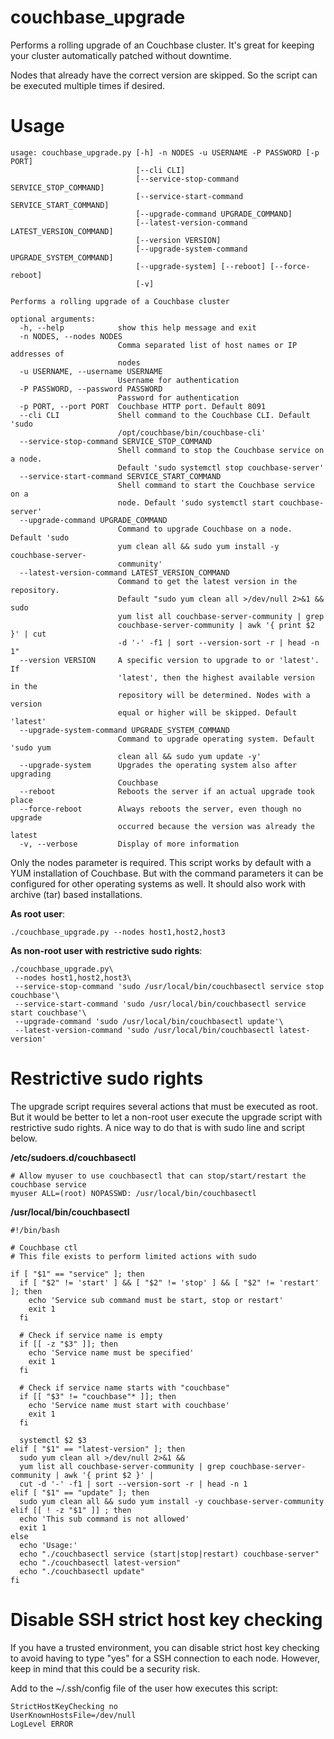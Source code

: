 # couchbase_upgrade

Performs a rolling upgrade of an Couchbase cluster. It's great for keeping your cluster automatically
patched without downtime.

Nodes that already have the correct version are skipped. So the script can be executed multiple times if desired. 

# Usage

    usage: couchbase_upgrade.py [-h] -n NODES -u USERNAME -P PASSWORD [-p PORT]
                                [--cli CLI]
                                [--service-stop-command SERVICE_STOP_COMMAND]
                                [--service-start-command SERVICE_START_COMMAND]
                                [--upgrade-command UPGRADE_COMMAND]
                                [--latest-version-command LATEST_VERSION_COMMAND]
                                [--version VERSION]
                                [--upgrade-system-command UPGRADE_SYSTEM_COMMAND]
                                [--upgrade-system] [--reboot] [--force-reboot]
                                [-v]
    
    Performs a rolling upgrade of a Couchbase cluster
    
    optional arguments:
      -h, --help            show this help message and exit
      -n NODES, --nodes NODES
                            Comma separated list of host names or IP addresses of
                            nodes
      -u USERNAME, --username USERNAME
                            Username for authentication
      -P PASSWORD, --password PASSWORD
                            Password for authentication
      -p PORT, --port PORT  Couchbase HTTP port. Default 8091
      --cli CLI             Shell command to the Couchbase CLI. Default 'sudo
                            /opt/couchbase/bin/couchbase-cli'
      --service-stop-command SERVICE_STOP_COMMAND
                            Shell command to stop the Couchbase service on a node.
                            Default 'sudo systemctl stop couchbase-server'
      --service-start-command SERVICE_START_COMMAND
                            Shell command to start the Couchbase service on a
                            node. Default 'sudo systemctl start couchbase-server'
      --upgrade-command UPGRADE_COMMAND
                            Command to upgrade Couchbase on a node. Default 'sudo
                            yum clean all && sudo yum install -y couchbase-server-
                            community'
      --latest-version-command LATEST_VERSION_COMMAND
                            Command to get the latest version in the repository.
                            Default "sudo yum clean all >/dev/null 2>&1 && sudo
                            yum list all couchbase-server-community | grep
                            couchbase-server-community | awk '{ print $2 }' | cut
                            -d '-' -f1 | sort --version-sort -r | head -n 1"
      --version VERSION     A specific version to upgrade to or 'latest'. If
                            'latest', then the highest available version in the
                            repository will be determined. Nodes with a version
                            equal or higher will be skipped. Default 'latest'
      --upgrade-system-command UPGRADE_SYSTEM_COMMAND
                            Command to upgrade operating system. Default 'sudo yum
                            clean all && sudo yum update -y'
      --upgrade-system      Upgrades the operating system also after upgrading
                            Couchbase
      --reboot              Reboots the server if an actual upgrade took place
      --force-reboot        Always reboots the server, even though no upgrade
                            occurred because the version was already the latest
      -v, --verbose         Display of more information

Only the nodes parameter is required. This script works by default with a YUM installation
of Couchbase. But with the command parameters it can be configured for other operating
systems as well. It should also work with archive (tar) based installations.

**As root user**:

    ./couchbase_upgrade.py --nodes host1,host2,host3
                
**As non-root user with restrictive sudo rights**:

    ./couchbase_upgrade.py\
     --nodes host1,host2,host3\
     --service-stop-command 'sudo /usr/local/bin/couchbasectl service stop couchbase'\
     --service-start-command 'sudo /usr/local/bin/couchbasectl service start couchbase'\
     --upgrade-command 'sudo /usr/local/bin/couchbasectl update'\
     --latest-version-command 'sudo /usr/local/bin/couchbasectl latest-version'

# Restrictive sudo rights

The upgrade script requires several actions that must be executed as root. But it would be
better to let a non-root user execute the upgrade script with restrictive sudo rights. A nice way
to do that is with sudo line and script below. 

**/etc/sudoers.d/couchbasectl**

    # Allow myuser to use couchbasectl that can stop/start/restart the couchbase service
    myuser ALL=(root) NOPASSWD: /usr/local/bin/couchbasectl

**/usr/local/bin/couchbasectl**

    #!/bin/bash
    
    # Couchbase ctl
    # This file exists to perform limited actions with sudo
    
    if [ "$1" == "service" ]; then
      if [ "$2" != 'start' ] && [ "$2" != 'stop' ] && [ "$2" != 'restart' ]; then
        echo 'Service sub command must be start, stop or restart'
        exit 1
      fi
    
      # Check if service name is empty
      if [[ -z "$3" ]]; then
        echo 'Service name must be specified'
        exit 1
      fi
    
      # Check if service name starts with "couchbase"
      if [[ "$3" != "couchbase"* ]]; then
        echo 'Service name must start with couchbase'
        exit 1
      fi
    
      systemctl $2 $3
    elif [ "$1" == "latest-version" ]; then
      sudo yum clean all >/dev/null 2>&1 &&
      yum list all couchbase-server-community | grep couchbase-server-community | awk '{ print $2 }' |
      cut -d '-' -f1 | sort --version-sort -r | head -n 1
    elif [ "$1" == "update" ]; then
      sudo yum clean all && sudo yum install -y couchbase-server-community
    elif [[ ! -z "$1" ]] ; then
      echo 'This sub command is not allowed'
      exit 1
    else
      echo 'Usage:'
      echo "./couchbasectl service (start|stop|restart) couchbase-server"
      echo "./couchbasectl latest-version"
      echo "./couchbasectl update"
    fi

# Disable SSH strict host key checking

If you have a trusted environment, you can disable strict host key checking to avoid having to type "yes"
for a SSH connection to each node. However, keep in mind that this could be a security risk.

Add to the ~/.ssh/config file of the user how executes this script:

    StrictHostKeyChecking no
    UserKnownHostsFile=/dev/null
    LogLevel ERROR

